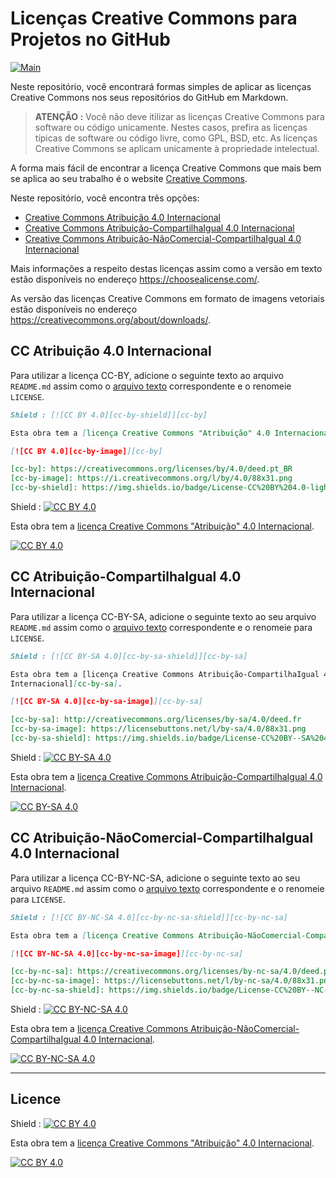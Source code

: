 # Licenças Creative Commons para Projetos no GitHub

[![Main](https://img.shields.io/badge/main%20language-EN-blue)](/../../)

Neste repositório, você encontrará formas simples de aplicar as licenças
Creative Commons nos seus repositórios do GitHub em Markdown.

> **ATENÇÃO :**
> Você não deve itilizar as licenças Creative Commons para software ou código unicamente.
> Nestes casos, prefira as licenças típicas de software ou código livre, como GPL, BSD, etc.
> As licenças Creative Commons se aplicam unicamente à propriedade intelectual.

A forma mais fácil de encontrar a licença Creative Commons que mais bem se
aplica ao seu trabalho é o website [Creative
Commons](https://creativecommons.org/choose/).

Neste repositório, você encontra três opções:

* [Creative Commons Atribuição 4.0 Internacional](#cc-atribuição-40-internacional)
* [Creative Commons Atribuição-CompartilhaIgual  4.0 Internacional](#cc-atribuição-40-internacional)
* [Creative Commons Atribuição-NãoComercial-CompartilhaIgual 4.0 Internacional](#cc-atribuição---nãocomercial---compartilhaigual-40-internacional)

Mais informações a respeito destas licenças assim como a versão em texto estão
disponíveis no endereço https://choosealicense.com/.

As versão das licenças Creative Commons em formato de imagens vetoriais estão
disponíveis no endereço https://creativecommons.org/about/downloads/.

## CC Atribuição 4.0 Internacional

Para utilizar a licença CC-BY, adicione o seguinte texto ao arquivo `README.md`
assim como o [arquivo texto](LICENSE-CC-BY) correspondente e o renomeie
`LICENSE`.

```markdown
Shield : [![CC BY 4.0][cc-by-shield]][cc-by]

Esta obra tem a [licença Creative Commons "Atribuição" 4.0 Internacional][cc-by].

[![CC BY 4.0][cc-by-image]][cc-by]

[cc-by]: https://creativecommons.org/licenses/by/4.0/deed.pt_BR
[cc-by-image]: https://i.creativecommons.org/l/by/4.0/88x31.png
[cc-by-shield]: https://img.shields.io/badge/License-CC%20BY%204.0-lightgrey.svg
```

Shield : [![CC BY 4.0][cc-by-shield]][cc-by]

Esta obra tem a [licença Creative Commons "Atribuição" 4.0 Internacional][cc-by].

[![CC BY 4.0][cc-by-image]][cc-by]

[cc-by]: https://creativecommons.org/licenses/by/4.0/deed.pt_BR
[cc-by-image]: https://i.creativecommons.org/l/by/4.0/88x31.png
[cc-by-shield]: https://img.shields.io/badge/License-CC%20BY%204.0-lightgrey.svg


## CC Atribuição-CompartilhaIgual 4.0 Internacional

Para utilizar a licença CC-BY-SA, adicione o seguinte texto ao seu arquivo
`README.md` assim como o [arquivo texto](LICENSE-CC-BY-SA) correspondente e
o renomeie para `LICENSE`.

```markdown
Shield : [![CC BY-SA 4.0][cc-by-sa-shield]][cc-by-sa]

Esta obra tem a [licença Creative Commons Atribuição-CompartilhaIgual 4.0
Internacional][cc-by-sa].

[![CC BY-SA 4.0][cc-by-sa-image]][cc-by-sa]

[cc-by-sa]: http://creativecommons.org/licenses/by-sa/4.0/deed.fr
[cc-by-sa-image]: https://licensebuttons.net/l/by-sa/4.0/88x31.png
[cc-by-sa-shield]: https://img.shields.io/badge/License-CC%20BY--SA%204.0-lightgrey.svg
```

Shield : [![CC BY-SA 4.0][cc-by-sa-shield]][cc-by-sa]

Esta obra tem a [licença Creative Commons Atribuição-CompartilhaIgual 4.0 Internacional][cc-by-sa].

[![CC BY-SA 4.0][cc-by-sa-image]][cc-by-sa]

[cc-by-sa]: https://creativecommons.org/licenses/by-sa/4.0/deed.pt_BR
[cc-by-sa-image]: https://licensebuttons.net/l/by-sa/4.0/88x31.png
[cc-by-sa-shield]: https://img.shields.io/badge/License-CC%20BY--SA%204.0-lightgrey.svg


## CC Atribuição-NãoComercial-CompartilhaIgual 4.0 Internacional

Para utilizar a licença CC-BY-NC-SA, adicione o seguinte texto ao seu arquivo
`README.md` assim como o [arquivo texto](LICENSE-CC-BY-NC-SA) correspondente e
o renomeie para `LICENSE`.

```markdown
Shield : [![CC BY-NC-SA 4.0][cc-by-nc-sa-shield]][cc-by-nc-sa]

Esta obra tem a [licença Creative Commons Atribuição-NãoComercial-CompartilhaIgual 4.0 Internacional][cc-by-nc-sa].

[![CC BY-NC-SA 4.0][cc-by-nc-sa-image]][cc-by-nc-sa]

[cc-by-nc-sa]: https://creativecommons.org/licenses/by-nc-sa/4.0/deed.pt_BR
[cc-by-nc-sa-image]: https://licensebuttons.net/l/by-nc-sa/4.0/88x31.png
[cc-by-nc-sa-shield]: https://img.shields.io/badge/License-CC%20BY--NC--SA%204.0-lightgrey.svg
```

Shield : [![CC BY-NC-SA 4.0][cc-by-nc-sa-shield]][cc-by-nc-sa]

Esta obra tem a [licença Creative Commons Atribuição-NãoComercial-CompartilhaIgual 4.0 Internacional][cc-by-nc-sa].

[![CC BY-NC-SA 4.0][cc-by-nc-sa-image]][cc-by-nc-sa]

[cc-by-nc-sa]: https://creativecommons.org/licenses/by-nc-sa/4.0/deed.pt_BR
[cc-by-nc-sa-image]: https://licensebuttons.net/l/by-nc-sa/4.0/88x31.png
[cc-by-nc-sa-shield]: https://img.shields.io/badge/License-CC%20BY--NC--SA%204.0-lightgrey.svg

---

## Licence

Shield : [![CC BY 4.0][cc-by-shield]][cc-by]

Esta obra tem a [licença Creative Commons "Atribuição" 4.0 Internacional][cc-by].

[![CC BY 4.0][cc-by-image]][cc-by]

[cc-by]: http://creativecommons.org/licenses/by/4.0/
[cc-by-image]: https://i.creativecommons.org/l/by/4.0/88x31.png

